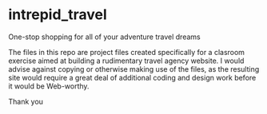 # intrepid_travel
One-stop shopping for all of your adventure travel dreams

The files in this repo are project files created specifically for a clasroom exercise aimed at building a rudimentary travel agency website.  I would advise against copying or otherwise making use of the files, as the resulting site would require a great deal of additional coding and design work before it would be Web-worthy.

Thank you
